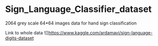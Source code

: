 # Sign_Language_Classifier_dataset
2064 grey scale 64*64 images data for hand sign classification 

Link to whole data ![]https://www.kaggle.com/ardamavi/sign-language-digits-dataset
